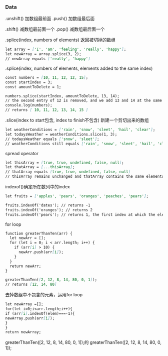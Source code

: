 
### Data
.unshift() 加数组最前面
.push() 加数组最后面

.shift() 减数组最前面一个
.pop() 减数组最后面一个

.splice(index, numbers of elements)
返回被切掉的数组
```markdown
let array = ['I', 'am', 'feeling', 'really', 'happy'];
let newArray = array.splice(3, 2);
// newArray equals ['really', 'happy']
```
.splice(index, numbers of elements, elements added to the same index)
```markdown
const numbers = [10, 11, 12, 12, 15];
const startIndex = 3;
const amountToDelete = 1;

numbers.splice(startIndex, amountToDelete, 13, 14);
// the second entry of 12 is removed, and we add 13 and 14 at the same index
console.log(numbers);
// returns [ 10, 11, 12, 13, 14, 15 ]
```
.slice(index to start包含, index to finish不包含)
新建一个剪切出来的数组
```markdown
let weatherConditions = ['rain', 'snow', 'sleet', 'hail', 'clear'];
let todaysWeather = weatherConditions.slice(1, 3);
// todaysWeather equals ['snow', 'sleet'];
// weatherConditions still equals ['rain', 'snow', 'sleet', 'hail', 'clear']
```
spread operator 
```markdown
let thisArray = [true, true, undefined, false, null];
let thatArray = [...thisArray];
// thatArray equals [true, true, undefined, false, null]
// thisArray remains unchanged and thatArray contains the same elements as thisArray
```
indexof()确定所在数列中的index
```markdown
let fruits = ['apples', 'pears', 'oranges', 'peaches', 'pears'];

fruits.indexOf('dates'); // returns -1
fruits.indexOf('oranges'); // returns 2
fruits.indexOf('pears'); // returns 1, the first index at which the element exists
```
for loop
```markdown
function greaterThanTen(arr) {
  let newArr = [];
  for (let i = 0; i < arr.length; i++) {
    if (arr[i] > 10) {
      newArr.push(arr[i]);
    }
  }
  return newArr;
}

greaterThanTen([2, 12, 8, 14, 80, 0, 1]);
// returns [12, 14, 80]
```

去掉数组中不包含的元素，运用for loop
```markdown
let newArray =[];
for(let i=0;i<arr.length;i++){
if (arr[i].indexOf(elem)===-1){
newArray.push(arr[i]);
}
}
return newArray;
```


greaterThanTen([2, 12, 8, 14, 80, 0, 1]);的
greaterThanTen([2, 12, 8, 14, 80, 0, 1]);
